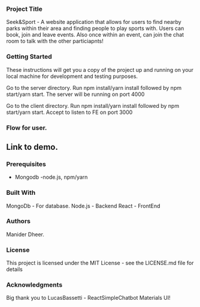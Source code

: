 
### Project Title
Seek&Sport - A website application that allows for users to find nearby parks within their area and finding people to play sports with.
Users can book, join and leave events.
Also once within an event, can join the chat room to talk with the other particiapnts!

### Getting Started
These instructions will get you a copy of the project up and running on your local machine for development and testing purposes.

Go to the server directory. Run npm install/yarn install followed by npm start/yarn start. The server will be running on port 4000

Go to the client directory. Run npm install/yarn install followed by npm start/yarn start. Accept to listen to FE on port 3000


### Flow for user.

## Link to demo.

### Prerequisites
- Mongodb
-node.js, npm/yarn

### Built With
MongoDb - For database.
Node.js - Backend
React - FrontEnd

### Authors
Manider Dheer.

### License
This project is licensed under the MIT License - see the LICENSE.md file for details

### Acknowledgments
Big thank you to LucasBassetti - ReactSimpleChatbot
Materials UI!
